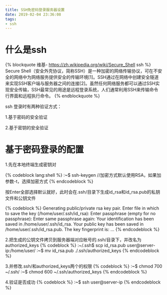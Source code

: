 ```yaml
---
title: SSH免密码登录服务器设置
date: 2019-02-04 23:36:08
tags:
- ssh
---
```

# 什么是ssh

{% blockquote 维基- https://zh.wikipedia.org/wiki/Secure_Shell ssh %}
Secure Shell（安全外壳协议，简称SSH）是一种加密的网络传输协议，可在不安全的网络中为网络服务提供安全的传输环境[1]。SSH通过在网络中创建安全隧道来实现SSH客户端与服务器之间的连接[2]。虽然任何网络服务都可以通过SSH实现安全传输，SSH最常见的用途是远程登录系统，人们通常利用SSH来传输命令行界面和远程执行命令。
{% endblockquote %}

ssh 登录时有两种验证方式：

1.基于密码的安全验证

2.基于密钥的安全验证

# 基于密码登录的配置

1.先在本地终端生成密钥对

{% codeblock lang:shell %}
:~$ ssh-keygen //加密方式默认使用RSA，如果加参数-t，选择加密方式
{% endcodeblock %}

按Enter全部选择默认就好，此时会在.ssh/目录下生成id_rsa和id_rsa.pub的私钥文件和公钥文件

{% codeblock %}
Generating public/private rsa key pair.
Enter file in which to save the key (/home/user/.ssh/id_rsa): 
Enter passphrase (empty for no passphrase): 
Enter same passphrase again: 
Your identification has been saved in /home/user/.ssh/id_rsa.
Your public key has been saved in /home/user/.ssh/id_rsa.pub.
The key fingerprint is:
...
{% endcodeblock %}

2.把生成的公钥文件拷贝到服务器端对应帐号的.ssh/目录下，并改名为authorized_keys
{% codeblock %}
:~/.ssh$ scp id_rsa.pub user@server-ip:/home/user/
:~$ mv id_rsa.pub ./.ssh/authorized_keys
{% endcodeblock %}

3.并修改.ssh/和authorized_keys两个的权限
{% codeblock %}
:~$ chmod 700 ~/.ssh/
:~$ chmod 600 ~/.ssh/authorized_keys
{% endcodeblock %}

4.验证是否成功
{% codeblock %}
:~$ ssh user@server-ip
{% endcodeblock %}
